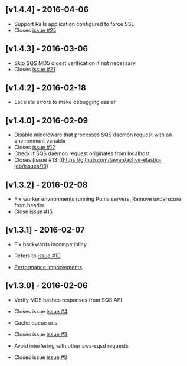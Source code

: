 ## [v1.4.4] - 2016-04-06
- Support Rails application configured to force SSL
 - Closes [issue #25](https://github.com/tawan/active-elastic-job/issues/25)

## [v1.4.3] - 2016-03-06
- Skip SQS MD5 digest verification if not necessary
 - Closes [issue #21](https://github.com/tawan/active-elastic-job/issues/21)

## [v1.4.2] - 2016-02-18
- Escalate errors to make debugging easier


## [v1.4.0] - 2016-02-09
- Disable middleware that processes SQS daemon request with an environment variable
 - Closes [issue #12](https://github.com/tawan/active-elastic-job/issues/12)
- Check if SQS daemon request originates from localhost
 - Closes [issue #13]((https://github.com/tawan/active-elastic-job/issues/13)

## [v1.3.2] - 2016-02-08
- Fix worker environments running Puma servers. Remove underscore from header.
 - Close [issue #15](https://github.com/tawan/active-elastic-job/issues/15)

## [v1.3.1] - 2016-02-07

- Fix backwards incompatibility
 - Refers to [issue #10](https://github.com/tawan/active-elastic-job/issues/10)

- [Performance improvements](https://github.com/tawan/active-elastic-job/commit/1f1c72d6d10a3e0c42ad305b29afb1d55fcb2561)

## [v1.3.0] - 2016-02-06

- Verify MD5 hashes responses from SQS API
 - Closes issue [issue #4](https://github.com/tawan/active-elastic-job/issues/4)

- Cache queue urls
 - Closes issue [issue #3](https://github.com/tawan/active-elastic-job/issues/3)

- Avoid interfering with other aws-sqsd requests
 - Closes issue [issue #9](https://github.com/tawan/active-elastic-job/issues/9)
